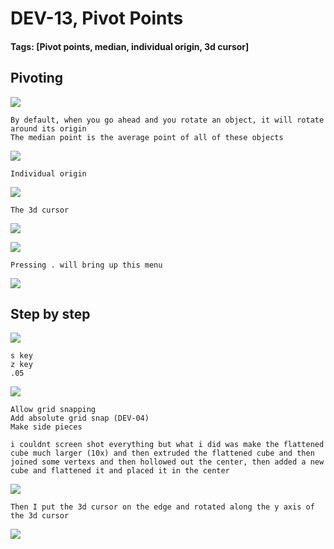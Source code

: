 # DEV-13, Pivot Points
#### Tags: [Pivot points, median, individual origin, 3d cursor]


## Pivoting

![](../images/DEV-13-D.png)

    By default, when you go ahead and you rotate an object, it will rotate around its origin
    The median point is the average point of all of these objects

![](../images/DEV-13-A.png)

    Individual origin

![](../images/DEV-13-B.png)

    The 3d cursor

![](../images/DEV-13-C.png)

![](../images/DEV-13-E.png)

    Pressing . will bring up this menu

![](../images/DEV-13-F.png)


## Step by step

![](../images/DEV-13-G.png)

    s key
    z key
    .05

![](../images/DEV-13-H.png)

    Allow grid snapping
    Add absolute grid snap (DEV-04)
    Make side pieces

    i couldnt screen shot everything but what i did was make the flattened cube much larger (10x) and then extruded the flattened cube and then joined some vertexs and then hollowed out the center, then added a new cube and flattened it and placed it in the center

![](../images/DEV-13-I.png)

    Then I put the 3d cursor on the edge and rotated along the y axis of the 3d cursor

![](../images/DEV-13-J.png)